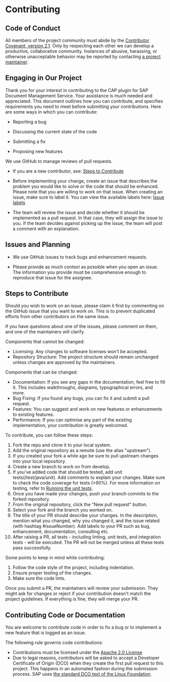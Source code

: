 # Contributing

## Code of Conduct

All members of the project community must abide by the [Contributor Covenant, version 2.1](CODE_OF_CONDUCT.md).
Only by respecting each other we can develop a productive, collaborative community.
Instances of abusive, harassing, or otherwise unacceptable behavior may be reported by contacting [a project maintainer](.reuse/dep5).

## Engaging in Our Project

Thank you for your interest in contributing to the CAP plugin for SAP Document Management Service. Your assistance is much needed and appreciated. This document outlines how you can contribute, and specifies requirements you need to meet before submitting your contributions. Here are some ways in which you can contribute: 

* Reporting a bug 

* Discussing the current state of the code 

* Submitting a fix 

* Proposing new features 

We use GitHub to manage reviews of pull requests.

* If you are a new contributor, see: [Steps to Contribute](#steps-to-contribute)

* Before implementing your change, create an issue that describes the problem you would like to solve or the code that should be enhanced. Please note that you are willing to work on that issue. When creating an issue, make sure to label it. You can view the available labels here: [Issue labels](https://github.com/cap-java/sdm/labels)

* The team will review the issue and decide whether it should be implemented as a pull request. In that case, they will assign the issue to you. If the team decides against picking up the issue, the team will post a comment with an explanation.

## Issues and Planning

* We use GitHub issues to track bugs and enhancement requests.

* Please provide as much context as possible when you open an issue. The information you provide must be comprehensive enough to reproduce that issue for the assignee.

## Steps to Contribute

Should you wish to work on an issue, please claim it first by commenting on the GitHub issue that you want to work on. This is to prevent duplicated efforts from other contributors on the same issue.

If you have questions about one of the issues, please comment on them, and one of the maintainers will clarify.

Components that cannot be changed:

* Licensing: Any changes to software licenses won't be accepted. 
* Repository Structure: The project structure should remain unchanged unless changes are approved by the maintainers. 

Components that can be changed:

* Documentation: If you see any gaps in the documentation, feel free to fill it. This includes walkthroughs, diagrams, typographical errors, and more. 
* Bug Fixing: If you found any bugs, you can fix it and submit a pull request. 
* Features: You can suggest and work on new features or enhancements to existing features. 
* Performance: If you can optimise any part of the existing implementation, your contribution is greatly welcomed. 

To contribute, you can follow these steps:

1. Fork the repo and clone it to your local system. 
2. Add the original repository as a remote (use the alias "upstream"). 
3. If you created your fork a while ago be sure to pull upstream changes into your local repository. 
4. Create a new branch to work on from develop.
5. If you've added code that should be tested, add unit tests(/test/java/unit). Add comments to explain your changes. Make sure to check the code coverage for tests (>90%). For more information on testing, refer to [Running the unit tests](https://github.com/cap-java/sdm?tab=readme-ov-file#running-the-unit-tests).
6. Once you have made your changes, push your branch commits to the forked repository. 
7. From the original repository, click the "New pull request" button. 
8. Select your fork and the branch you worked on. 
9. The title of your PR should describe your changes. In the description, mention what you changed, why you changed it, and the issue related (with hashtag #issueNumber). Add labels to your PR such as bug, enhancement, documentation, consulting etc. 
10. After raising a PR, all tests - including linting, unit tests, and integration tests - will be executed. The PR will not be merged unless all these tests pass successfully. 

Some points to keep in mind while contributing:

1. Follow the code style of the project, including indentation. 
2. Ensure proper testing of the changes.
3. Make sure the code lints.

Once you submit a PR, the maintainers will review your submission. They might ask for changes or reject if your contribution doesn't match the project guidelines. If everything is fine, they will merge your PR. 

## Contributing Code or Documentation

You are welcome to contribute code in order to fix a bug or to implement a new feature that is logged as an issue.

The following rule governs code contributions:

* Contributions must be licensed under the [Apache 2.0 License](./LICENSE)
* Due to legal reasons, contributors will be asked to accept a Developer Certificate of Origin (DCO) when they create the first pull request to this project. This happens in an automated fashion during the submission process. SAP uses [the standard DCO text of the Linux Foundation](https://developercertificate.org/).


